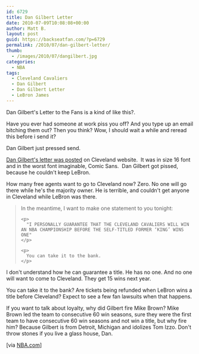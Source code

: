 ```yaml
---
id: 6729
title: Dan Gilbert Letter
date: 2010-07-09T10:08:08+00:00
author: Matt B.
layout: post
guid: https://backseatfan.com/?p=6729
permalink: /2010/07/dan-gilbert-letter/
thumb:
  - /images/2010/07/dangilbert.jpg
categories:
  - NBA
tags:
  - Cleveland Cavaliers
  - Dan Gilbert
  - Dan Gilbert Letter
  - LeBron James
---
```


<div class="entry">
  <p>
    Dan Gilbert's Letter to the Fans is a kind of like this?.
  </p>

  <p>
    Have you ever had someone at work piss you off? And you type up an email bitching them out? Then you think? Wow, I should wait a while and reread this before i send it?
  </p>

  <p>
    Dan Gilbert just pressed send.
  </p>

  <p>
    <a href="https://www.nba.com/cavaliers/news/gilbert_letter_100708.html">Dan Gilbert's letter was posted</a> on Cleveland website.  It was in size 16 font and in the worst font imaginable, Comic Sans.  Dan Gilbert got pissed, because he couldn't keep LeBron.
  </p>

  <p>
    How many free agents want to go to Cleveland now? Zero. No one will go there while he's the majority owner. He is terrible, and couldn't get anyone in Cleveland while LeBron was there.
  </p>

  <blockquote>
    <p>
      In the meantime, I want to make one statement to you tonight:
    </p>

    <p>
      "I PERSONALLY GUARANTEE THAT THE CLEVELAND CAVALIERS WILL WIN AN NBA CHAMPIONSHIP BEFORE THE SELF-TITLED FORMER ‘KING’ WINS ONE"
    </p>

    <p>
      You can take it to the bank.
    </p>
  </blockquote>

  <p>
    I don't understand how he can guarantee a title. He has no one. And no one will want to come to Cleveland. They get 15 wins next year.
  </p>

  <p>
    You can take it to the bank? Are tickets being refunded when LeBron wins a title before Cleveland? Expect to see a few fan lawsuits when that happens.
  </p>

  <p>
    If you want to talk about loyalty, why did Gilbert fire Mike Brown? Mike Brown led the team to consecutive 60 win seasons, sure they were the first team to have consecutive 60 win seasons and not win a title, but why fire him? Because Gilbert is from Detroit, Michigan and idolizes Tom Izzo. Don't throw stones if you live a glass house, Dan.
  </p>

  <p>
    [via <a href="https://www.nba.com/cavaliers/news/gilbert_letter_100708.html">NBA.com</a>]
  </p>
</div>
